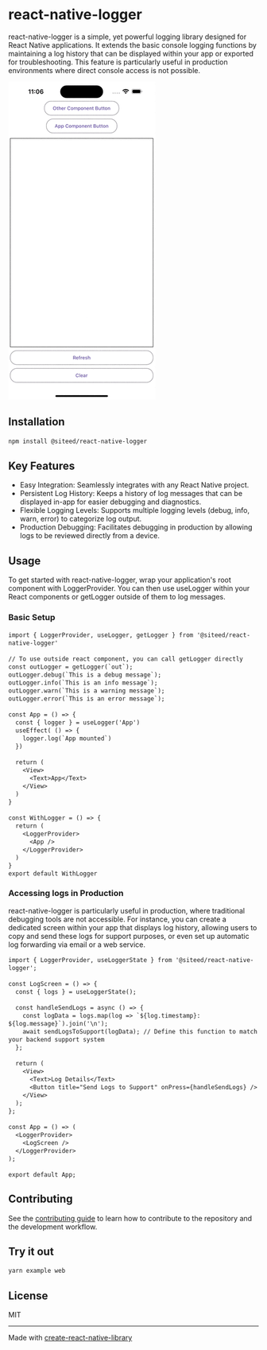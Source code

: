 # react-native-logger

react-native-logger is a simple, yet powerful logging library designed for React Native applications. It extends the basic console logging functions by maintaining a log history that can be displayed within your app or exported for troubleshooting. This feature is particularly useful in production environments where direct console access is not possible.

![Demo](docs/demo_ios_logger.gif)


## Installation

```sh
npm install @siteed/react-native-logger
```

## Key Features

- Easy Integration: Seamlessly integrates with any React Native project.
- Persistent Log History: Keeps a history of log messages that can be displayed in-app for easier debugging and diagnostics.
- Flexible Logging Levels: Supports multiple logging levels (debug, info, warn, error) to categorize log output.
- Production Debugging: Facilitates debugging in production by allowing logs to be reviewed directly from a device.

## Usage

To get started with react-native-logger, wrap your application's root component with LoggerProvider. You can then use useLogger within your React components or getLogger outside of them to log messages.

### Basic Setup

```tsx
import { LoggerProvider, useLogger, getLogger } from '@siteed/react-native-logger'

// To use outside react component, you can call getLogger directly
const outLogger = getLogger(`out`);
outLogger.debug(`This is a debug message`);
outLogger.info(`This is an info message`);
outLogger.warn(`This is a warning message`);
outLogger.error(`This is an error message`);

const App = () => {
  const { logger } = useLogger('App')
  useEffect( () => {
    logger.log(`App mounted`)
  })

  return (
    <View>
      <Text>App</Text>
    </View>
  )
}

const WithLogger = () => {
  return (
    <LoggerProvider>
      <App />
    </LoggerProvider>
  )
}
export default WithLogger
```

### Accessing logs in Production

react-native-logger is particularly useful in production, where traditional debugging tools are not accessible. For instance, you can create a dedicated screen within your app that displays log history, allowing users to copy and send these logs for support purposes, or even set up automatic log forwarding via email or a web service.

```tsx
import { LoggerProvider, useLoggerState } from '@siteed/react-native-logger';

const LogScreen = () => {
  const { logs } = useLoggerState();

  const handleSendLogs = async () => {
    const logData = logs.map(log => `${log.timestamp}: ${log.message}`).join('\n');
    await sendLogsToSupport(logData); // Define this function to match your backend support system
  };

  return (
    <View>
      <Text>Log Details</Text>
      <Button title="Send Logs to Support" onPress={handleSendLogs} />
    </View>
  );
};

const App = () => (
  <LoggerProvider>
    <LogScreen />
  </LoggerProvider>
);

export default App;
```

## Contributing

See the [contributing guide](CONTRIBUTING.md) to learn how to contribute to the repository and the development workflow.

## Try it out
```bash
yarn example web
```

## License

MIT

---

Made with [create-react-native-library](https://github.com/callstack/react-native-builder-bob)
